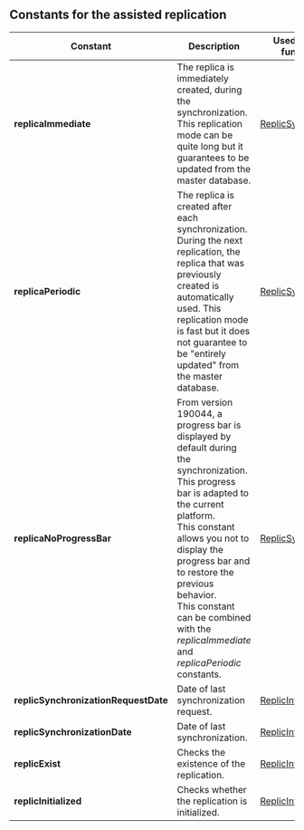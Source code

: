 
## Constants for the assisted replication
			



<a name="NOTE1"></a>
<a name="NOTE1_1"></a>


| Constant | Description | Used by the function |
| --- | --- | --- |
| **replicaImmediate** | The replica is immediately created, during the synchronization. This replication mode can be quite long but it guarantees to be updated from the master database. | [ReplicSynchronize](../WDLang4/1000017196.md) |
| **replicaPeriodic** | The replica is created after each synchronization. During the next replication, the replica that was previously created is automatically used. This replication mode is fast but it does not guarantee to be "entirely updated" from the master database. | [ReplicSynchronize](../WDLang4/1000017196.md) |
| **replicaNoProgressBar** | From version 190044, a progress bar is displayed by default during the synchronization. This progress bar is adapted to the current platform. <br>This constant allows you not to display the progress bar and to restore the previous behavior. <br>This constant can be combined with the *replicaImmediate* and *replicaPeriodic* constants. | [ReplicSynchronize](../WDLang4/1000017196.md) |
| **replicSynchronizationRequestDate** | Date of last synchronization request. | [ReplicInfo](../WDLang4/1000017197.md) |
| **replicSynchronizationDate** | Date of last synchronization. | [ReplicInfo](../WDLang4/1000017197.md) |
| **replicExist** | Checks the existence of the replication. | [ReplicInfo](../WDLang4/1000017197.md) |
| **replicInitialized** | Checks whether the replication is initialized. | [ReplicInfo](../WDLang4/1000017197.md) |




